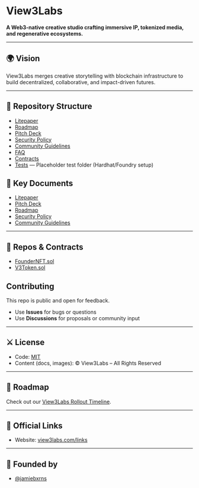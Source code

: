 # View3Labs

**A Web3-native creative studio crafting immersive IP, tokenized media, and regenerative ecosystems.**

---

## 🌍 Vision
View3Labs merges creative storytelling with blockchain infrastructure to build decentralized, collaborative, and impact-driven futures.

---

## 📂 Repository Structure

- [Litepaper](litepaper.md)
- [Roadmap](roadmap.md)
- [Pitch Deck](./docs/pitch-deck.md)
- [Security Policy](./SECURITY.md)
- [Community Guidelines](./CODE_OF_CONDUCT.md)
- [FAQ](faq.md)
- [Contracts](contracts/deploy.js)
- [Tests](test/) — Placeholder test folder (Hardhat/Foundry setup)


## 📖 Key Documents
- [Litepaper](./litepaper.md)
- [Pitch Deck](./docs/pitch-deck.md)
- [Roadmap](./docs/roadmap.md)
- [Security Policy](./SECURITY.md)
- [Community Guidelines](./CODE_OF_CONDUCT.md)

---

## 💠 Repos & Contracts
- [FounderNFT.sol](./contracts/FounderNFT.sol)
- [V3Token.sol](./contracts/V3Token.sol)

## Contributing

This repo is public and open for feedback.  
- Use **Issues** for bugs or questions  
- Use **Discussions** for proposals or community input  

---

## ⚔️ License

- Code: [MIT](LICENSE)  
- Content (docs, images): © View3Labs – All Rights Reserved  

---

## 📅 Roadmap
Check out our [View3Labs Rollout Timeline](roadmap.md).

---

## 🔗 Official Links
- Website: [view3labs.com/links](https://view3labs.com/links)  

---

## 🥷 Founded by 

- [@jamiebxrns](https://github.com/jamiebxrns)
